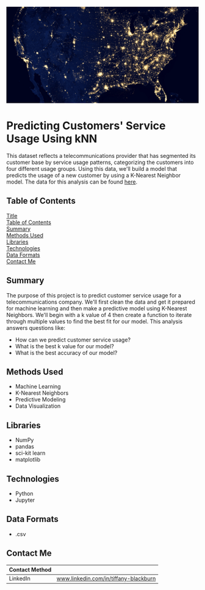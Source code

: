 ![telecommunications worker](https://github.com/tabburn/telecommunications-customers/blob/main/resources/telecommunications_hero.jpg)

# Predicting Customers' Service Usage Using kNN
This dataset reflects a telecommunications provider that has segmented its customer base by service usage patterns, categorizing the customers into four different usage groups. Using this data, we'll build a model that predicts the usage of a new customer by using a K-Nearest Neighbor model. The data for this analysis can be found [here](https://github.com/tabburn/telecommunications-customers/blob/main/resources/teleCust1000t.csv).

## Table of Contents
[Title](#Predicting-Customers'-Service-Usage-Using-kNN)\
[Table of Contents](#Table-of-Contents)\
[Summary](#Summary)\
[Methods Used](#Methods-Used)\
[Libraries](#Libraries)\
[Technologies](#Technologies)\
[Data Formats](#Data-Formats)\
[Contact Me](#Contact-Me)

## Summary
The purpose of this project is to predict customer service usage for a telecommunications company. We'll first clean the data and get it prepared for machine learning and then make a predictive model using K-Nearest Neighbors. We'll begin with a k value of 4 then create a function to iterate through multiple values to find the best fit for our model. This analysis answers questions like:

* How can we predict customer service usage?
* What is the best k value for our model?
* What is the best accuracy of our model?

## Methods Used
* Machine Learning
* K-Nearest Neighbors
* Predictive Modeling
* Data Visualization

## Libraries
* NumPy
* pandas
* sci-kit learn
* matplotlib

## Technologies
* Python
* Jupyter

## Data Formats
* .csv

## Contact Me
| Contact Method | |
| -------------- | --- |
| LinkedIn | www.linkedin.com/in/tiffany-blackburn |
